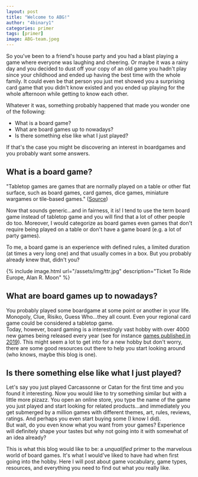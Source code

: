```yaml
---
layout: post
title: "Welcome to ABG!"
author: "4binary1"
categories: primer
tags: [primer]
image: ABG-team.jpeg
---
```

So you've been to a friend's house party and you had a blast playing a game where everyone was laughing and cheering. Or maybe it was a rainy day and you decided to dust off your copy of an old game you hadn't play since your childhood and ended up having the best time with the whole family. It could even be that person you just met showed you a surprising card game that you didn't know existed and you ended up playing for the whole afternoon while getting to know each other.

Whatever it was, something probably happened that made you wonder one of the following:

- What is a board game?
- What are board games up to nowadays?
- Is there something else like what I just played?

If that's the case you might be discovering an interest in boardgames and you probably want some answers.

## What is a board game?

"Tabletop games are games that are normally played on a table or other flat surface, such as board games, card games, dice games, miniature wargames or tile-based games." ([Source](https://en.wikipedia.org/wiki/Tabletop_game))

Now that sounds generic...and in fairness, it is! I tend to use the term board game instead of tabletop game and you will find that a lot of other people do too. Moreover, I would categorize as board games even games that don't require being played on a table or don't have a game board (e.g. a lot of party games).

To me, a board game is an experience with defined rules, a limited duration (at times a very long one) and that usually comes in a box. But you probably already knew that, didn't you?

{% include image.html url="/assets/img/ttr.jpg" description="Ticket To Ride Europe, Alan R. Moon" %}

## What are board games up to nowadays?

You probably played some boardgame at some point or another in your life. Monopoly, Clue, Risiko, Guess Who...they all count. Even your regional card game could be considered a tabletop game.  
Today, however, board gaming is a interestingly vast hobby with over 4000 new games being released every year (see for instance [games published in 2019](https://boardgamegeek.com/search/boardgame/page/1?advsearch=1&q=&include%5Bdesignerid%5D=&include%5Bpublisherid%5D=&geekitemname=&range%5Byearpublished%5D%5Bmin%5D=2019&range%5Byearpublished%5D%5Bmax%5D=2019&range%5Bminage%5D%5Bmax%5D=&range%5Bnumvoters%5D%5Bmin%5D=&range%5Bnumweights%5D%5Bmin%5D=&range%5Bminplayers%5D%5Bmax%5D=&range%5Bmaxplayers%5D%5Bmin%5D=&range%5Bleastplaytime%5D%5Bmin%5D=&range%5Bplaytime%5D%5Bmax%5D=&floatrange%5Bavgrating%5D%5Bmin%5D=&floatrange%5Bavgrating%5D%5Bmax%5D=&floatrange%5Bavgweight%5D%5Bmin%5D=&floatrange%5Bavgweight%5D%5Bmax%5D=&colfiltertype=&searchuser=&nosubtypes%5B0%5D=boardgameexpansion&playerrangetype=normal&B1=Submit)). This might seem a lot to get into for a new hobby but don't worry, there are some good resources out there to help you start looking around (who knows, maybe this blog is one).

## Is there something else like what I just played?

Let's say you just played Carcassonne or Catan for the first time and you found it interesting. Now you would like to try something similar but with a little more pizazz. You open an online store, you type the name of the game you just played and start looking for related products...and immediately you get submerged by a million games with different themes, art, rules, reviews, ratings. And perhaps you even start buying some (I know I did).  
But wait, do you even know what you want from your games? Experience will definitely shape your tastes but why not going into it with somewhat of an idea already?

This is what this blog would like to be: a _unqualified_ primer to the marvelous world of board games. It's what I would've liked to have had when first going into the hobby. Here I will post about game vocabulary, game types, resources, and everything you need to find out what _you_ really like.
